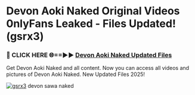 # Devon Aoki Naked Original Videos 0nlyFans Leaked - Files Updated! (gsrx3)

<h3>🔴 CLICK HERE 🌐==►► <a href="https://tinyurl.com/up5wt9bj" rel="nofollow">Devon Aoki Naked Updated Files</a></h3>

Get Devon Aoki Naked and all content. Now you can access all videos and pictures of Devon Aoki Naked. New Updated Files 2025!

[![gsrx3](https://i.imgur.com/ABiUzMV.gif)](https://tinyurl.com/up5wt9bj)
devon sawa naked